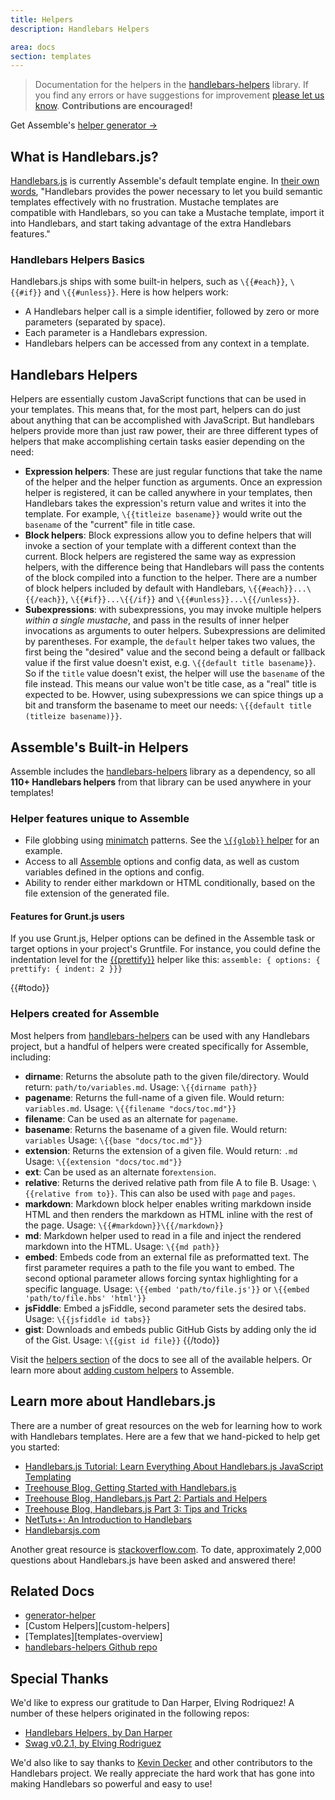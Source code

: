 ```yaml
---
title: Helpers
description: Handlebars Helpers

area: docs
section: templates
---
```


> Documentation for the helpers in the [handlebars-helpers][handlebars-helpers] library. If you find any errors or have suggestions for improvement [please let us know](https://github.com/assemble/assemble/issues). **Contributions are encouraged!**

Get Assemble's [helper generator →](https://github.com/assemble/generator-helper)

## What is Handlebars.js?

[Handlebars.js](https://github.com/wycats/handlebars.js) is currently Assemble's default template engine. In [their own words](http://handlebarsjs.com/), "Handlebars provides the power necessary to let you build semantic templates effectively with no frustration. Mustache templates are compatible with Handlebars, so you can take a Mustache template, import it into Handlebars, and start taking advantage of the extra Handlebars features."

### Handlebars Helpers Basics
Handlebars.js ships with some built-in helpers, such as `\{{#each}}`, `\{{#if}}` and `\{{#unless}}`. Here is how helpers work:

* A Handlebars helper call is a simple identifier, followed by zero or more parameters (separated by space).
* Each parameter is a Handlebars expression.
* Handlebars helpers can be accessed from any context in a template.

## Handlebars Helpers

Helpers are essentially custom JavaScript functions that can be used in your templates. This means that, for the most part, helpers can do just about anything that can be accomplished with JavaScript. But handlebars helpers provide more than just raw power, their are three different types of helpers that make accomplishing certain tasks easier depending on the need:

* **Expression helpers**: These are just regular functions that take the name of the helper and the helper function as arguments. Once an expression helper is registered, it can be called anywhere in your templates, then Handlebars takes the expression's return value and writes it into the template. For example, `\{{titleize basename}}` would write out the `basename` of the "current" file in title case.
* **Block helpers**: Block expressions allow you to define helpers that will invoke a section of your template with a different context than the current. Block helpers are registered the same way as expression helpers, with the difference being that Handlebars will pass the contents of the block compiled into a function to the helper. There are a number of block helpers included by default with Handlebars, `\{{#each}}...\{{/each}}`, `\{{#if}}...\{{/if}}` and `\{{#unless}}...\{{/unless}}`.
* **Subexpressions**: with subexpressions, you may invoke multiple helpers _within a single mustache_, and pass in the results of inner helper invocations as arguments to outer helpers. Subexpressions are delimited by parentheses. For example, the `default` helper takes two values, the first being the "desired" value and the second being a default or fallback value if the first value doesn't exist, e.g. `\{{default title basename}}`.  So if the `title` value doesn't exist, the helper will use the `basename` of the file instead. This means our value won't be title case, as a "real" title is expected to be. Howver, using subexpressions we can spice things up a bit and transform the basename to meet our needs: `\{{default title (titleize basename)}}`.

## Assemble's Built-in Helpers

Assemble includes the [handlebars-helpers][handlebars-helpers] library as a dependency, so all **110+ Handlebars helpers** from that library can be used anywhere in your templates!

### Helper features unique to Assemble

* File globbing using [minimatch](https://github.com/isaacs/minimatch) patterns. See the [`\{{glob}}` helper](https://github.com/assemble/handlebars-helpers/blob/master/lib/helpers/helpers-files.js#L20-L49) for an example.
* Access to all [Assemble](https://github.com/assemble/assemble) options and config data, as well as custom variables defined in the options and config.
* Ability to render either markdown or HTML conditionally, based on the file extension of the generated file.

#### Features for Grunt.js users

If you use Grunt.js, Helper options can be defined in the Assemble task or target options in your project's Gruntfile. For instance, you could define the indentation level for the [\{{prettify}}](https://github.com/helpers/helper-prettify) helper like this: `assemble: { options: { prettify: { indent: 2 }}}`

{{#todo}}
### Helpers created for Assemble

Most helpers from [handlebars-helpers][] can be used with any Handlebars project, but a handful of helpers were created specifically for Assemble, including:

* **dirname**: Returns the absolute path to the given file/directory. Would return: `path/to/variables.md`. Usage: `\{{dirname path}}`
* **pagename**: Returns the full-name of a given file. Would return: `variables.md`. Usage: `\{{filename "docs/toc.md"}}`
* **filename**: Can be used as an alternate for `pagename`.
* **basename**: Returns the basename of a given file. Would return: `variables` Usage: `\{{base "docs/toc.md"}}`
* **extension**: Returns the extension of a given file. Would return: `.md` Usage: `\{{extension "docs/toc.md"}}`
* **ext**: Can be used as an alternate for`extension`.
* **relative**: Returns the derived relative path from file A to file B. Usage: `\{{relative from to}}`. This can also be used with `page` and `pages`.
* **markdown**: Markdown block helper enables writing markdown inside HTML and then renders the markdown as HTML inline with the rest of the page. Usage: `\{{#markdown}}\{{/markdown}}`
* **md**: Markdown helper used to read in a file and inject the rendered markdown into the HTML. Usage: `\{{md path}}`
* **embed**: Embeds code from an external file as preformatted text. The first parameter requires a path to the file you want to embed. The second optional parameter allows forcing syntax highlighting for a specific language. Usage: `\{{embed 'path/to/file.js'}}` or `\{{embed 'path/to/file.hbs' 'html'}}`
* **jsFiddle**: Embed a jsFiddle, second parameter sets the desired tabs. Usage: `\{{jsfiddle id tabs}}`
* **gist**: Downloads and embeds public GitHub Gists by adding only the id of the Gist. Usage: `\{{gist id file}}`
{{/todo}}

Visit the [helpers section](http://assemble.io/helpers/) of the docs to see all of the available helpers. Or learn more about [adding custom helpers](http://assemble.io/docs/Custom-Helpers.md) to Assemble.

## Learn more about Handlebars.js

There are a number of great resources on the web for learning how to work with Handlebars templates. Here are a few that we hand-picked to help get you started:

* [Handlebars.js Tutorial: Learn Everything About Handlebars.js JavaScript Templating](http://javascriptissexy.com/handlebars-js-tutorial-learn-everything-about-handlebars-js-javascript-templating/ "Handlebar.js Tutorial")
* [Treehouse Blog, Getting Started with Handlebars.js](http://blog.teamtreehouse.com/getting-started-with-handlebars-js)
* [Treehouse Blog, Handlebars.js Part 2: Partials and Helpers](http://blog.teamtreehouse.com/handlebars-js-part-2-partials-and-helpers "Handlebars.js Partials and Helpers")
* [Treehouse Blog, Handlebars.js Part 3: Tips and Tricks](http://blog.teamtreehouse.com/handlebars-js-part-3-tips-and-tricks "Handlebars.js Tips and Tricks")
* [NetTuts+: An Introduction to Handlebars](http://net.tutsplus.com/tutorials/javascript-ajax/introduction-to-handlebars/)
* [Handlebarsjs.com](http://handlebarsjs.com/)

Another great resource is [stackoverflow.com](http://stackoverflow.com/questions/tagged/handlebars.js). To date, approximately 2,000 questions about Handlebars.js have been asked and answered there!

## Related Docs

* [generator-helper](https://github.com/assemble/generator-helper)
* [Custom Helpers][custom-helpers]
* [Templates][templates-overview]
* [handlebars-helpers Github repo][handlebars-helpers]

## Special Thanks

We'd like to express our gratitude to Dan Harper, Elving Rodriquez! A number of these helpers originated in the following repos:

* [Handlebars Helpers, by Dan Harper](http://github.com/danharper)
* [Swag v0.2.1, by Elving Rodriguez](http://elving.github.com/swag/)

We'd also like to say thanks to [Kevin Decker](https://github.com/kpdecker) and other contributors to the Handlebars project. We really appreciate the hard work that has gone into making Handlebars so powerful and easy to use!


[handlebars-helpers]: http://github.com/assemble/handlebars-helpers "Extensive collection of Handlebars helpers"